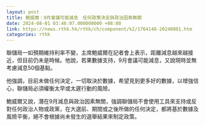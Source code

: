 ```yaml
---
layout: post
title: 鮑威爾：9月會議可能減息　任何政策決定與政治因素無關
date: 2024-08-01 03:46:07.000000000 +08:00
link: https://news.rthk.hk/rthk/ch/component/k2/1764148-20240801.htm
categories: rthk
---
```


聯儲局一如預期維持利率不變，主席鮑威爾在記者會上表示，距離減息越來越接近，但目前仍未是時候。他說，若果數據支持，9月會議可能減息，又說現時並無考慮減息50個基點。

他強調，目前未做任何決定，一切取決於數據，希望見到更多好的數據，以增強信心，聯儲局必須權衡太早或太遲行動的風險。

鮑威爾又說，潛在9月減息與政治因素無關，強調聯儲局不會使用工具來支持或反對任何政治人物或政黨，在大選前、期間或之後所做的任何決定，都將基於數據及風險平衡，絕不會根據尚未發生的選舉結果來制定政策。
